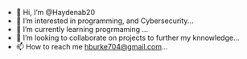 - 👋 Hi, I’m @Haydenab20
- 👀 I’m interested in programming, and Cybersecurity...
- 🌱 I’m currently learning progrmaming ...
- 💞️ I’m looking to collaborate on projects to further my knnowledge...
- 📫 How to reach me hburke704@gmail.com...

<!---
Haydenab20/Haydenab20 is a ✨ special ✨ repository because its `README.md` (this file) appears on your GitHub profile.
You can click the Preview link to take a look at your changes.
--->
